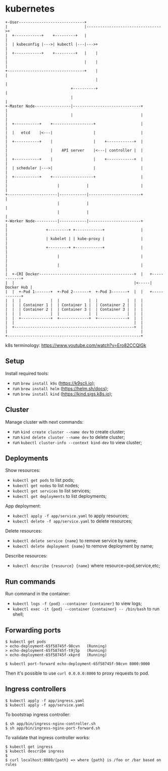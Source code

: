 # kubernetes

```
+-User-----------------------------+
|                                  |--------------------------------->+
|  +------------+    +---------+   |                                  |
|  | kubeconfig |--->| kubectl |---|--->+                             |
|  +------------+    +---------+   |    |                             |
|                                  |    |                             |
+----------------------------------+    |                             |
                                        |                             |
                             +----------+                             |
                             |                                        |
+-Master Node----------------|------------------------------+         |
|                            |                              |         |
|  +-----------+    +------------------+                    |         |
|  |   etcd    |<---|                  |                    |         |
|  +-----------+    |                  |    +------------+  |         |
|                   |    API server    |<---| controller |  |         |
|  +-----------+    |                  |    +------------+  |         |
|  | scheduler |--->|                  |                    |         |
|  +-----------+    +------------------+                    |         |
|                      |            |                       |         |
+----------------------|------------|-----------------------+         |
                       |            |                                 |
                       |            |                                 |
+-Worker Node----------|------------|-----------------------+         |
|                 +---------+ +------------+                |         |
|                 | kubelet | | kube-proxy |                |         |
|                 +---------+ +------------+                |         |
|                      |                                    |         |
|                      |                                    |         |
|  +-CRI Docker------------------------------------------+  |   +------------+
|  |                                                     |<-----| Docker Hub |
|  |  +-Pod 1-------+  +-Pod 2-------+  +-Pod 3-------+  |  |   +------------+
|  |  |             |  |             |  |             |  |  |
|  |  | Container 1 |  | Container 1 |  | Container 2 |  |  |
|  |  | Container 2 |  | Container 3 |  | Container 3 |  |  |
|  |  |             |  |             |  |             |  |  |
|  |  +-------------+  +-------------+  +-------------+  |  |
|  |                                                     |  |
|  +-----------------------------------------------------+  |
|                                                           |
+-----------------------------------------------------------+
```
k8s terminology: https://www.youtube.com/watch?v=Ero82CCQIGk

## Setup

Install required tools:
- run `brew install k9s` (https://k9scli.io);
- run `brew install helm` (https://helm.sh/docs);
- run `brew install kind` (https://kind.sigs.k8s.io);

## Cluster

Manage cluster with next commands:
- run `kind create cluster --name dev` to create cluster;
- run `kind delete cluster --name dev` to delete cluster;
- run `kubectl cluster-info --context kind-dev` to view cluster;

## Deployments

Show resources:
- `kubectl get pods` to list pods;
- `kubectl get nodes` to list nodes;
- `kubectl get services` to list services;
- `kubectl get deployments` to list deployments;

App deployment:
- `kubectl apply -f app/service.yaml` to apply resources;
- `kubectl delete -f app/service.yaml` to delete resources;

Delete resources:
- `kubectl delete service {name}` to remove service by name;
- `kubectl delete deployment {name}` to remove deployment by name;

Describe resources:
- `kubectl describe {resource} {name}` where resource=pod,service,etc;

## Run commands

Run command in the container:
- `kubectl logs -f {pod} --container {container}` to view logs;
- `kubectl exec -it {pod} --container {container} -- /bin/bash` to run shell;

## Forwarding ports

```
$ kubectl get pods
> echo-deployment-65f58745f-98cvn   (Running)
> echo-deployment-65f58745f-t9j5p   (Running)
> echo-deployment-65f58745f-xkprd   (Running)

$ kubectl port-forward echo-deployment-65f58745f-98cvn 8000:9000
```
Then it's possible to use `curl 0.0.0.0:8000` to proxy requests to pod.

## Ingress controllers

```
$ kubectl apply -f app/ingress.yaml
$ kubectl apply -f app/service.yaml
```

To bootstrap ingress controller:
```
$ sh app/bin/ingress-nginx-controller.sh
$ sh app/bin/ingress-nginx-port-forward.sh
```

To validate that ingress controller works:
```
$ kubectl get ingress
$ kubectl describe ingress
$
$ curl localhost:8080/{path} => where {path} is /foo or /bar based on rules
```
